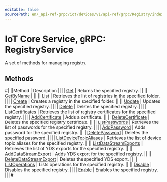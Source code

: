 ```yaml
---
editable: false
sourcePath: en/_api-ref-grpc/iot/devices/v1/api-ref/grpc/Registry/index.md
---
```


# IoT Core Service, gRPC: RegistryService

A set of methods for managing registry.

## Methods

#|
||Method | Description ||
|| [Get](get.md) | Returns the specified registry. ||
|| [GetByName](getByName.md) |  ||
|| [List](list.md) | Retrieves the list of registries in the specified folder. ||
|| [Create](create.md) | Creates a registry in the specified folder. ||
|| [Update](update.md) | Updates the specified registry. ||
|| [Delete](delete.md) | Deletes the specified registry. ||
|| [ListCertificates](listCertificates.md) | Retrieves the list of registry certificates for the specified registry. ||
|| [AddCertificate](addCertificate.md) | Adds a certificate. ||
|| [DeleteCertificate](deleteCertificate.md) | Deletes the specified registry certificate. ||
|| [ListPasswords](listPasswords.md) | Retrieves the list of passwords for the specified registry. ||
|| [AddPassword](addPassword.md) | Adds password for the specified registry. ||
|| [DeletePassword](deletePassword.md) | Deletes the specified password. ||
|| [ListDeviceTopicAliases](listDeviceTopicAliases.md) | Retrieves the list of device topic aliases for the specified registry. ||
|| [ListDataStreamExports](listDataStreamExports.md) | Retrieves the list of YDS exports for the specified registry. ||
|| [AddDataStreamExport](addDataStreamExport.md) | Adds YDS export for the specified registry. ||
|| [DeleteDataStreamExport](deleteDataStreamExport.md) | Deletes the specified YDS export. ||
|| [ListOperations](listOperations.md) | Lists operations for the specified registry. ||
|| [Disable](disable.md) | Disables the specified registry. ||
|| [Enable](enable.md) | Enables the specified registry. ||
|#